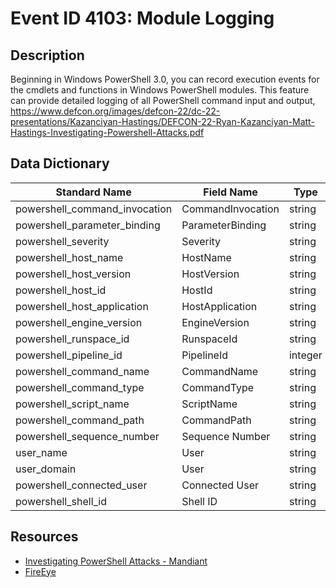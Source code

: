 # Event ID 4103: Module Logging

## Description
Beginning in Windows PowerShell 3.0, you can record execution events for the cmdlets and functions in Windows PowerShell modules. This feature can provide detailed logging of all PowerShell command input and output, <a href="https://www.defcon.org/images/defcon-22/dc-22-presentations/Kazanciyan-Hastings/DEFCON-22-Ryan-Kazanciyan-Matt-Hastings-Investigating-Powershell-Attacks.pdf">https://www.defcon.org/images/defcon-22/dc-22-presentations/Kazanciyan-Hastings/DEFCON-22-Ryan-Kazanciyan-Matt-Hastings-Investigating-Powershell-Attacks.pdf</a>

## Data Dictionary
|Standard Name|Field Name|Type|Description|Sample Value|
|---|---|---|---|---|
|powershell_command_invocation|CommandInvocation|string||Get-ChildItem|
|powershell_parameter_binding|ParameterBinding|string||Filter|
|powershell_severity|Severity|string||Informational|
|powershell_host_name|HostName|string||ConsoleHost|
|powershell_host_version|HostVersion|string||5.1.16299.431|
|powershell_host_id|HostId|string||312b26a7-53d3-45db-8b45-b79cae3afba9|
|powershell_host_application|HostApplication|string||C:\Windows\System32\WindowsPowerShell\v1.0\powershell.exe|
|powershell_engine_version|EngineVersion|string||5.1.16299.431|
|powershell_runspace_id|RunspaceId|string||0252cd51-52b5-4825-8029-a4f81a93cef6|
|powershell_pipeline_id|PipelineId|integer||35|
|powershell_command_name|CommandName|string||Get-ChildItem|
|powershell_command_type|CommandType|string||Cmdlet|
|powershell_script_name|ScriptName|string|||
|powershell_command_path|CommandPath|string|||
|powershell_sequence_number|Sequence Number|string||88|
|user_name|User|string||wardog|
|user_domain|User|string||DESKTOP-WARDOG|
|powershell_connected_user|Connected User|string|||
|powershell_shell_id|Shell ID|string||Microsoft.PowerShell|

## Resources
* [Investigating PowerShell Attacks - Mandiant](https://www.defcon.org/images/defcon-22/dc-22-presentations/Kazanciyan-Hastings/DEFCON-22-Ryan-Kazanciyan-Matt-Hastings-Investigating-Powershell-Attacks.pdf)
* [FireEye](https://www.fireeye.com/blog/threat-research/2016/02/greater_visibilityt.html)
